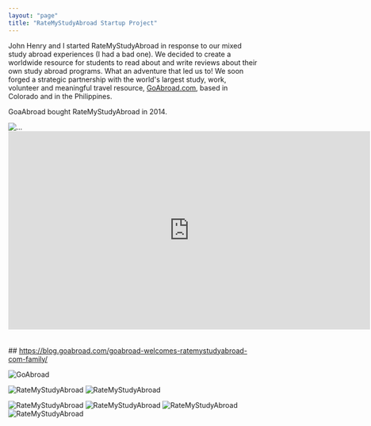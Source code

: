 ```yaml
---
layout: "page"
title: "RateMyStudyAbroad Startup Project"
---
```


John Henry and I started RateMyStudyAbroad in response to our mixed study abroad experiences (I had a bad one). We decided to create a worldwide resource for students to read about and write reviews about their own study abroad programs. What an adventure that led us to! We soon forged a strategic partnership with the world's largest study, work, volunteer and meaningful travel resource, <a href="https://www.GoAbroad.com">GoAbroad.com</a>, based in Colorado and in the Philippines. 

GoaAbroad bought RateMyStudyAbroad in 2014.

<img src="/assets/images/cv/abroad_bus.jpg" class="img-fluid mt-10 rounded-start" alt="...">

<div class="d-flex align-items-center">
    <iframe width="730" height="400" src="https://www.youtube.com/embed/Q1V4i-D4j40" title="YouTube video player" frameborder="0" allow="accelerometer; autoplay; clipboard-write; encrypted-media; gyroscope; picture-in-picture" allowfullscreen></iframe>
  </div>
<br>
<br>
## <a href="https://blog.goabroad.com/goabroad-welcomes-ratemystudyabroad-com-family/">https://blog.goabroad.com/goabroad-welcomes-ratemystudyabroad-com-family/</a>

![GoAbroad](/assets/images/rmsa/welcome_ga.png)

![RateMyStudyAbroad](/assets/images/rmsa/screenshot.png)
![RateMyStudyAbroad](/assets/images/rmsa/screenshot_2.png)

![RateMyStudyAbroad](/assets/images/rmsa/travel_writing.jpg)
![RateMyStudyAbroad](/assets/images/rmsa/rysa_mountains.jpg)
![RateMyStudyAbroad](/assets/images/rmsa/rysa_banner.jpg)
![RateMyStudyAbroad](/assets/images/rmsa/rmsa_child.jpg)


